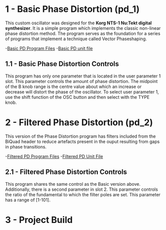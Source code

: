 # 1 - Basic Phase Distortion (pd_1)

This custom oscillator was designed for the **Korg NTS-1 Nu:Tekt digital synthesizer**. It is a simple program which implements the classic non-linear phase distortion method. The program serves as the foundation for a series of programs that implement a technique called Vector Phaseshaping.

-[Basic PD Program Files](https://github.com/GrahamJamesKeane/VPS/tree/main/Basic%20Phase%20Distortion/pd_1)
-[Basic PD unit file](https://github.com/GrahamJamesKeane/VPS/blob/main/Basic%20Phase%20Distortion/pd_1/pd_1.ntkdigunit)

## 1.1 - Basic Phase Distortion Controls 
This program has only one parameter that is located in the user parameter 1 slot. This parameter controls the amount of phase distortion. The midpoint of the B knob range is the centre value about which an increase or decrease will distort the phase of the oscillator. To select user parameter 1, use the shift function of the OSC button and then select with the TYPE knob.

# 2 - Filtered Phase Distortion (pd_2)

This version of the Phase Distortion program has filters included from the BiQuad header to reduce artefacts present in the ouput resulting from gaps in phase transitions.

-[Filtered PD Program Files](https://github.com/GrahamJamesKeane/VPS/tree/main/Basic%20Phase%20Distortion/pd_2)
-[Filtered PD Unit File](https://github.com/GrahamJamesKeane/VPS/blob/main/Basic%20Phase%20Distortion/pd_2/pd_2.ntkdigunit)

## 2.1 - Filtered Phase Distortion Controls 
This program shares the same control as the Basic version above. Additionally, there is a second parameter in slot 2. This parameter controls the ratio of the fundamental to which the filter poles are set. This parameter has a range of [1-101]. 

# 3 - Project Build
